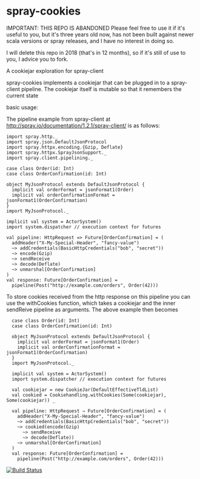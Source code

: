 spray-cookies
=============

IMPORTANT: THIS REPO IS ABANDONED
Please feel free to use it if it's useful to you, but it's three years old now, has not been built against newer scala versions or
spray releases, and I have no interest in doing so.

I will delete this repo in 2018 (that's in 12 months), so if it's still of use to you, I advice you to fork.

A cookiejar exploration for spray-client

spray-cookies implements a cookiejar that can be plugged in to a spray-client pipeline. The cookiejar itself is mutable so that it remembers the current state

basic usage:

The pipeline example from spray-client at http://spray.io/documentation/1.2.1/spray-client/ is as follows:

```
import spray.http._
import spray.json.DefaultJsonProtocol
import spray.httpx.encoding.{Gzip, Deflate}
import spray.httpx.SprayJsonSupport._
import spray.client.pipelining._

case class Order(id: Int)
case class OrderConfirmation(id: Int)

object MyJsonProtocol extends DefaultJsonProtocol {
  implicit val orderFormat = jsonFormat1(Order)
  implicit val orderConfirmationFormat = jsonFormat1(OrderConfirmation)
}
import MyJsonProtocol._

implicit val system = ActorSystem()
import system.dispatcher // execution context for futures

val pipeline: HttpRequest => Future[OrderConfirmation] = (
  addHeader("X-My-Special-Header", "fancy-value")
  ~> addCredentials(BasicHttpCredentials("bob", "secret"))
  ~> encode(Gzip)
  ~> sendReceive
  ~> decode(Deflate)
  ~> unmarshal[OrderConfirmation]
)
val response: Future[OrderConfirmation] =
  pipeline(Post("http://example.com/orders", Order(42)))

```

To store cookies received from the http response on this pipeline you can use the withCookies function, which takes a cookiejar and the inner sendReive pipeline as arguments. The above example then becomes

```
  case class Order(id: Int)
  case class OrderConfirmation(id: Int)

  object MyJsonProtocol extends DefaultJsonProtocol {
    implicit val orderFormat = jsonFormat1(Order)
    implicit val orderConfirmationFormat = jsonFormat1(OrderConfirmation)
  }
  import MyJsonProtocol._

  implicit val system = ActorSystem()
  import system.dispatcher // execution context for futures

  val cookiejar = new CookieJar(DefaultEffectiveTldList)
  val cookied = Cookiehandling.withCookies(Some(cookiejar), Some(cookiejar)) _

  val pipeline: HttpRequest ⇒ Future[OrderConfirmation] = (
    addHeader("X-My-Special-Header", "fancy-value")
    ~> addCredentials(BasicHttpCredentials("bob", "secret"))
    ~> cookied(encode(Gzip)
      ~> sendReceive
      ~> decode(Deflate))
    ~> unmarshal[OrderConfirmation]
  )
  val response: Future[OrderConfirmation] =
    pipeline(Post("http://example.com/orders", Order(42)))

```

[![Build Status](https://travis-ci.org/martijnhoekstra/spray-cookies.svg)](https://travis-ci.org/martijnhoekstra/spray-cookies)

